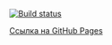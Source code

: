 [![Build status](https://ci.appveyor.com/api/projects/status/9h0w1ats1ra8ji3c?svg=true)](https://ci.appveyor.com/project/VladimirFilippov555/ahj-homework6-dnd)


[Сcылка на GitHub Pages](https://vladimirfilippov555.github.io/ahj-homework6-dnd/)

